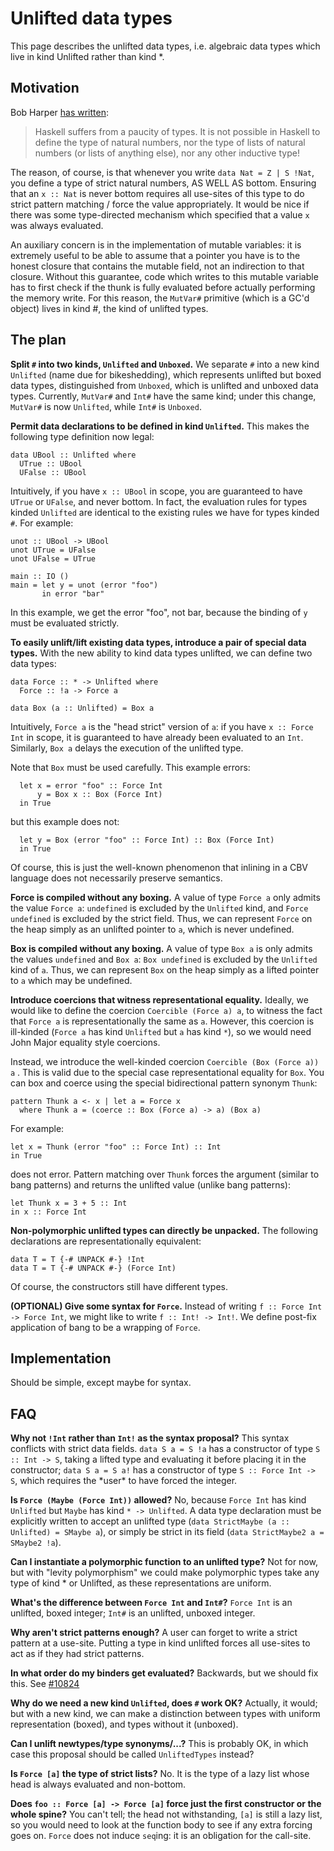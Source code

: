 # Unlifted data types



This page describes the unlifted data types, i.e. algebraic data types which live in kind Unlifted rather than kind \*.


## Motivation



Bob Harper [
has written](https://existentialtype.wordpress.com/2011/04/24/the-real-point-of-laziness/):


>
>
> Haskell suffers from a paucity of types.  It is not possible in Haskell to define the type of natural numbers, nor the type of lists of natural numbers (or lists of anything else), nor any other inductive type!
>
>


The reason, of course, is that whenever you write `data Nat = Z | S !Nat`, you define a type of strict natural numbers, AS WELL AS bottom. Ensuring that an `x :: Nat` is never bottom requires all use-sites of this type to do strict pattern matching / force the value appropriately. It would be nice if there was some type-directed mechanism which specified that a value `x` was always evaluated.



An auxiliary concern is in the implementation of mutable variables: it is extremely useful to be able to assume that a pointer you have is to the honest closure that contains the mutable field, not an indirection to that closure. Without this guarantee, code which writes to this mutable variable has to first check if the thunk is fully evaluated before actually performing the memory write. For this reason, the `MutVar#` primitive (which is a GC'd object) lives in kind \#, the kind of unlifted types.


## The plan



**Split `#` into two kinds, `Unlifted` and `Unboxed`.** We separate `#` into a new kind `Unlifted` (name due for bikeshedding), which represents unlifted but boxed data types, distinguished from `Unboxed`, which is unlifted and unboxed data types. Currently, `MutVar#` and `Int#` have the same kind; under this change, `MutVar#` is now `Unlifted`, while `Int#` is `Unboxed`.



**Permit data declarations to be defined in kind `Unlifted`.** This makes the following type definition now legal:


```wiki
data UBool :: Unlifted where
  UTrue :: UBool
  UFalse :: UBool
```


Intuitively, if you have `x :: UBool` in scope, you are guaranteed to have `UTrue` or `UFalse`, and never bottom. In fact, the evaluation rules for types kinded `Unlifted` are identical to the existing rules we have for types kinded `#`. For example:


```wiki
unot :: UBool -> UBool
unot UTrue = UFalse
unot UFalse = UTrue

main :: IO ()
main = let y = unot (error "foo")
       in error "bar"
```


In this example, we get the error "foo", not bar, because the binding of `y` must be evaluated strictly.



**To easily unlift/lift existing data types, introduce a pair of special data types.** With the new ability to kind data types unlifted, we can define two data types:


```wiki
data Force :: * -> Unlifted where
  Force :: !a -> Force a

data Box (a :: Unlifted) = Box a
```


Intuitively, `Force a` is the "head strict" version of `a`: if you have `x :: Force Int` in scope, it is guaranteed to have already been evaluated to an `Int`. Similarly, `Box a` delays the execution of the unlifted type.



Note that `Box` must be used carefully. This example errors:


```wiki
  let x = error "foo" :: Force Int
      y = Box x :: Box (Force Int)
  in True
```


but this example does not:


```wiki
  let y = Box (error "foo" :: Force Int) :: Box (Force Int)
  in True
```


Of course, this is just the well-known phenomenon that inlining in a CBV language does not necessarily preserve semantics.



**Force is compiled without any boxing.**  A value of type `Force a` only admits the value `Force a`: `undefined` is excluded by the `Unlifted` kind, and `Force undefined` is excluded by the strict field.  Thus, we can represent `Force` on the heap simply as an unlifted pointer to `a`, which is never undefined.



**Box is compiled without any boxing.** A value of type `Box a` is only admits the values `undefined` and `Box a`: `Box undefined` is excluded by the `Unlifted` kind of `a`.  Thus, we can represent `Box` on the heap simply as a lifted pointer to `a` which may be undefined.



**Introduce coercions that witness representational equality.** Ideally, we would like to define the coercion `Coercible (Force a) a`, to witness the fact that `Force a` is representationally the same as `a`. However, this coercion is ill-kinded (`Force a` has kind `Unlifted` but `a` has kind `*`), so we would need John Major equality style coercions.



Instead, we introduce the well-kinded coercion `Coercible (Box (Force a)) a` . This is valid due to the special case representational equality for `Box`. You can box and coerce using the special bidirectional pattern synonym `Thunk`:


```wiki
pattern Thunk a <- x | let a = Force x
  where Thunk a = (coerce :: Box (Force a) -> a) (Box a)
```


For example:


```wiki
let x = Thunk (error "foo" :: Force Int) :: Int
in True
```


does not error. Pattern matching over `Thunk` forces the argument (similar to bang patterns) and returns the unlifted value (unlike bang patterns):


```wiki
let Thunk x = 3 + 5 :: Int
in x :: Force Int
```


**Non-polymorphic unlifted types can directly be unpacked.** The following declarations are representationally equivalent:


```wiki
data T = T {-# UNPACK #-} !Int
data T = T {-# UNPACK #-} (Force Int)
```


Of course, the constructors still have different types.



**(OPTIONAL) Give some syntax for `Force`.** Instead of writing `f :: Force Int -> Force Int`, we might like to write `f :: Int! -> Int!`. We define post-fix application of bang to be a wrapping of `Force`.


## Implementation



Should be simple, except maybe for syntax.


## FAQ



**Why not `!Int` rather than `Int!` as the syntax proposal?** This syntax conflicts with strict data fields. `data S a = S !a` has a constructor of type `S :: Int -> S`, taking a lifted type and evaluating it before placing it in the constructor; `data S a = S a!` has a constructor of type `S :: Force Int -> S`, which requires the \*user\* to have forced the integer.



**Is `Force (Maybe (Force Int))` allowed?** No, because `Force Int` has kind `Unlifted` but `Maybe` has kind `* -> Unlifted`. A data type declaration must be explicitly written to accept an unlifted type (`data StrictMaybe (a :: Unlifted) = SMaybe a`), or simply be strict in its field (`data StrictMaybe2 a = SMaybe2 !a`).



**Can I instantiate a polymorphic function to an unlifted type?** Not for now, but with "levity polymorphism" we could make polymorphic types take any type of kind \* or Unlifted, as these representations are uniform.



**What's the difference between `Force Int` and `Int#`?** `Force Int` is an unlifted, boxed integer; `Int#` is an unlifted, unboxed integer.



**Why aren't strict patterns enough?** A user can forget to write a strict pattern at a use-site. Putting a type in kind unlifted forces all use-sites to act as if they had strict patterns.



**In what order do my binders get evaluated?** Backwards, but we should fix this. See [\#10824](https://gitlab.staging.haskell.org/ghc/ghc/issues/10824)



**Why do we need a new kind `Unlifted`, does `#` work OK?** Actually, it would; but with a new kind, we can make a distinction between types with uniform representation (boxed), and types without it (unboxed).



**Can I unlift newtypes/type synonyms/...?** This is probably OK, in which case this proposal should be called `UnliftedTypes` instead?



**Is `Force [a]` the type of strict lists?** No. It is the type of a lazy list whose head is always evaluated and non-bottom.



**Does `foo :: Force [a] -> Force [a]` force just the first constructor or the whole spine?** You can't tell; the head not withstanding, `[a]` is still a lazy list, so you would need to look at the function body to see if any extra forcing goes on. `Force` does not induce `seq`ing: it is an obligation for the call-site.


